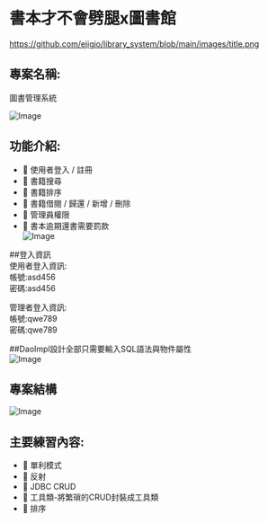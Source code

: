 # 書本才不會劈腿x圖書館
https://github.com/ejigjo/library_system/blob/main/images/title.png
## 專案名稱:
圖書管理系統  

![Image](https://github.com/user-attachments/assets/a2e21557-08cd-45f0-b0e3-9c8ceb9551ac)
## 功能介紹:

- 🔹 使用者登入 / 註冊
- 🔹 書籍搜尋
- 🔹 書籍排序
- 🔹 書籍借閱 / 歸還 / 新增 / 刪除
- 🔹 管理員權限
- 🔹 書本逾期還書需要罰款  
![Image](https://github.com/user-attachments/assets/c5822c21-b9ea-4d5c-819a-f0b38cba3702)

##登入資訊  
使用者登入資訊:  
帳號:asd456  
密碼:asd456  

管理者登入資訊:  
帳號:qwe789  
密碼:qwe789  

##DaoImpl設計全部只需要輸入SQL語法與物件屬性  
![Image](https://github.com/user-attachments/assets/13652d2b-8d24-4d16-9d30-dea881304687)

## 專案結構  
![Image](https://github.com/user-attachments/assets/4d648593-2ec2-4197-8e24-59bb6a5fb131)
## 主要練習內容:
- 🔹 單利模式  
- 🔹 反射  
- 🔹 JDBC CRUD  
- 🔹 工具類-將繁瑣的CRUD封裝成工具類  
- 🔹 排序  
